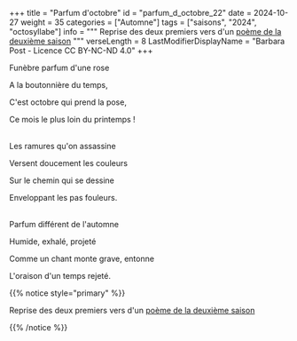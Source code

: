 +++
title = "Parfum d'octobre"
id = "parfum_d_octobre_22"
date = 2024-10-27
weight = 35
categories = ["Automne"]
tags = ["saisons", "2024", "octosyllabe"]
info = """
Reprise des deux premiers vers d'un [poème de la deuxième saison](../2_deuxieme_saison/passage)
"""
verseLength = 8
LastModifierDisplayName = "Barbara Post - Licence CC BY-NC-ND 4.0"
+++

Funèbre parfum d'une rose

A la boutonnière du temps,

C'est octobre qui prend la pose,

Ce mois le plus loin du printemps !

 \
Les ramures qu'on assassine

Versent doucement les couleurs

Sur le chemin qui se dessine

Enveloppant les pas fouleurs.

 \
Parfum différent de l'automne

Humide, exhalé, projeté

Comme un chant monte grave, entonne

L'oraison d'un temps rejeté.

{{% notice style="primary" %}}

Reprise des deux premiers vers d'un [poème de la deuxième saison](../2_deuxieme_saison/passage)

{{% /notice %}}
